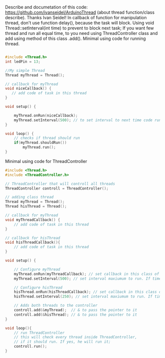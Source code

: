 Describe and documetation of this code: https://github.com/ivanseidel/ArduinoThread (about thread function/class describe). Thanks Ivan Seidel!
In callback of function for manipulation thread, don't use function delay(), because the task will block. Using void Thread::setInterval(int time) to prevent to block next task; 
If you want few thread and run all equal time, to you need using ThreadController class and add using method of this class .add(). 
Minimal using code for running thread.

```C++

#include <Thread.h>
int ledPin = 13;

//My simple Thread
Thread myThread = Thread();

// callback for myThread
void niceCallback() {
   // add code of task in this thread
}

void setup() {

	myThread.onRun(niceCallback);
	myThread.setInterval(500); // to set interval to next time code run with initail task of callback function
}

void loop() {
	// checks if thread should run
	if(myThread.shouldRun())
		myThread.run();
}
```
Minimal using code for ThreadController 

```C++
#include <Thread.h>
#include <ThreadController.h>

// ThreadController that will controll all threads
ThreadController controll = ThreadController();

// adding class thread
Thread myThread = Thread();
Thread hisThread = Thread();

// callback for myThread
void myThreadCallback() {
    // add code of task in this thread
}

// callback for hisThread
void hisThreadCallback(){
    // add code of task in this thread
}

void setup() {

	// Configure myThread
	myThread.onRun(myThreadCallback); // set callback in this class of thread
	myThread.setInterval(500); // set interval maxiumum to run. If time was expired time to will do task with newly

	// Configure hisThread
	hisThread.onRun(hisThreadCallback); // set callback in this class of thread
	hisThread.setInterval(250); // set interval maxiumum to run. If time was expired time to will do task with newly

	// Adds both threads to the controller
	controll.add(&myThread);  // & to pass the pointer to it
	controll.add(&hisThread); // & to pass the pointer to it
}

void loop(){
	// run ThreadController
	// this will check every thread inside ThreadController,
	// if it should run. If yes, he will run it;
	controll.run();
}
